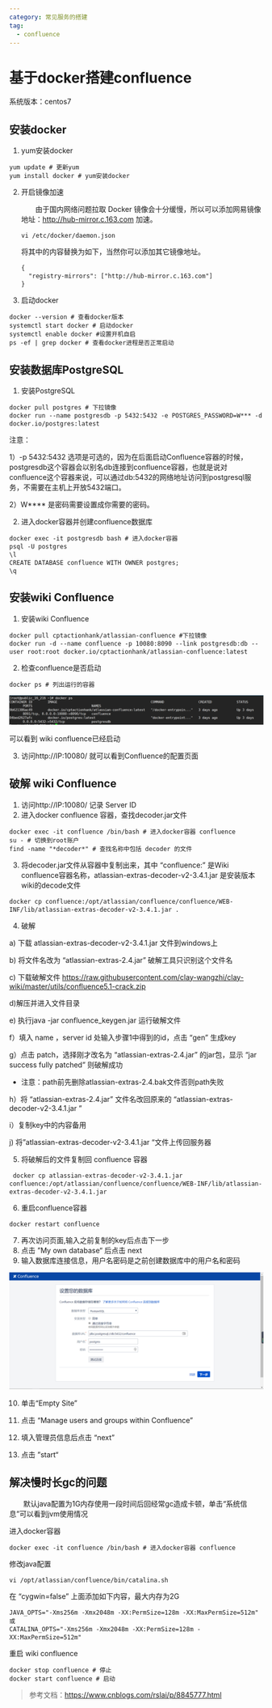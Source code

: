 ```yaml
---
category: 常见服务的搭建
tag:
  - confluence
---
```


# 基于docker搭建confluence

系统版本：centos7

## 安装docker

1. yum安装docker

```
yum update # 更新yum
yum install docker # yum安装docker
```

2. 开启镜像加速

   　　由于国内网络问题拉取 Docker 镜像会十分缓慢，所以可以添加网易镜像地址：http://hub-mirror.c.163.com 加速。

   ```
   vi /etc/docker/daemon.json
   ```

   将其中的内容替换为如下，当然你可以添加其它镜像地址。

   ```
   {
     "registry-mirrors": ["http://hub-mirror.c.163.com"]
   }
   ```

3. 启动docker

```
docker --version # 查看docker版本
systemctl start docker # 启动docker
systemctl enable docker #设置开机自启
ps -ef | grep docker # 查看docker进程是否正常启动
```

## 安装数据库PostgreSQL

1. 安装PostgreSQL

```
docker pull postgres # 下拉镜像
docker run --name postgresdb -p 5432:5432 -e POSTGRES_PASSWORD=W*** -d docker.io/postgres:latest
```

注意：

1）-p 5432:5432 选项是可选的，因为在后面启动Confluence容器的时候，postgresdb这个容器会以别名db连接到confluence容器，也就是说对confluence这个容器来说，可以通过db:5432的网络地址访问到postgresql服务，不需要在主机上开放5432端口。

2）W\**** 是密码需要设置成你需要的密码。

2. 进入docker容器并创建confluence数据库

```
docker exec -it postgresdb bash # 进入docker容器
psql -U postgres 
\l
CREATE DATABASE confluence WITH OWNER postgres; 
\q
```

## 安装wiki Confluence

1. 安装wiki Confluence

```
docker pull cptactionhank/atlassian-confluence #下拉镜像
docker run -d --name confluence -p 10080:8090 --link postgresdb:db --user root:root docker.io/cptactionhank/atlassian-confluence:latest
```

2. 检查confluence是否启动

```
docker ps # 列出运行的容器
```

![](images/docker_ps.png)

可以看到 wiki confluence已经启动

3. 访问http://IP:10080/ 就可以看到Confluence的配置页面

## 破解 wiki Confluence

1. 访问http://IP:10080/ 记录 Server ID 
2. 进入docker confluence 容器，查找decoder.jar文件

```
docker exec -it confluence /bin/bash # 进入docker容器 confluence
su - # 切换到root账户
find -name "*decoder*" # 查找名称中包括 decoder 的文件
```

3. 将decoder.jar文件从容器中复制出来，其中 “confluence:” 是Wiki confluence容器名称，atlassian-extras-decoder-v2-3.4.1.jar 是安装版本wiki的decode文件

```
docker cp confluence:/opt/atlassian/confluence/confluence/WEB-INF/lib/atlassian-extras-decoder-v2-3.4.1.jar .
```

4. 破解

a) 下载 atlassian-extras-decoder-v2-3.4.1.jar 文件到windows上

b) 将文件名改为 “atlassian-extras-2.4.jar” 破解工具只识别这个文件名

c) 下载破解文件 <https://raw.githubusercontent.com/clay-wangzhi/clay-wiki/master/utils/confluence5.1-crack.zip>

d)解压并进入文件目录

e) 执行java -jar confluence_keygen.jar 运行破解文件

f）填入 name ，server id 处输入步骤1中得到的id，点击 “gen” 生成key

g）点击 patch，选择刚才改名为  “atlassian-extras-2.4.jar” 的jar包，显示 “jar success fully patched” 则破解成功

* 注意：path前先删除atlassian-extras-2.4.bak文件否则path失败

h）将 “atlassian-extras-2.4.jar” 文件名改回原来的 “atlassian-extras-decoder-v2-3.4.1.jar ”

i）复制key中的内容备用

j) 将”atlassian-extras-decoder-v2-3.4.1.jar “文件上传回服务器

5. 将破解后的文件复制回 confluence 容器

```
 docker cp atlassian-extras-decoder-v2-3.4.1.jar confluence:/opt/atlassian/confluence/confluence/WEB-INF/lib/atlassian-extras-decoder-v2-3.4.1.jar
```

6. 重启confluence容器

```
docker restart confluence
```

7. 再次访问页面,输入之前复制的key后点击下一步
8. 点击 ”My own database“ 后点击 next
9. 输入数据库连接信息，用户名密码是之前创建数据库中的用户名和密码

![](images/confluence.png)

10. 单击“Empty Site”

11. 点击 “Manage users and groups within Confluence”
12. 填入管理员信息后点击 “next”
13. 点击 ”start“

## 解决慢时长gc的问题

 　　默认java配置为1G内存使用一段时间后回经常gc造成卡顿，单击“系统信息”可以看到jvm使用情况

进入docker容器

```
docker exec -it confluence /bin/bash # 进入docker容器 confluence
```

修改java配置

```
vi /opt/atlassian/confluence/bin/catalina.sh
```

在 “cygwin=false” 上面添加如下内容，最大内存为2G

```
JAVA_OPTS="-Xms256m -Xmx2048m -XX:PermSize=128m -XX:MaxPermSize=512m"
或
CATALINA_OPTS="-Xms256m -Xmx2048m -XX:PermSize=128m -XX:MaxPermSize=512m"
```

重启 wiki confluence

```
docker stop confluence # 停止
docker start confluence # 启动
```

> 参考文档：https://www.cnblogs.com/rslai/p/8845777.html